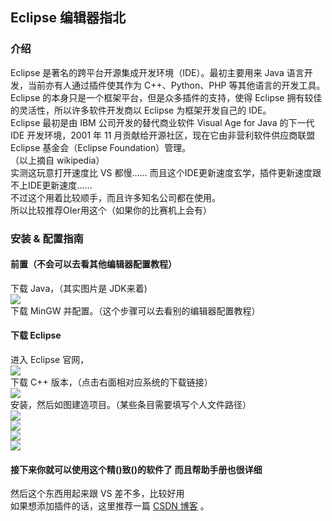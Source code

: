## Eclipse 编辑器指北

### 介绍

Eclipse 是著名的跨平台开源集成开发环境（IDE）。最初主要用来 Java 语言开发，当前亦有人通过插件使其作为 C++、Python、PHP 等其他语言的开发工具。  
Eclipse 的本身只是一个框架平台，但是众多插件的支持，使得 Eclipse 拥有较佳的灵活性，所以许多软件开发商以 Eclipse 为框架开发自己的 IDE。  
Eclipse 最初是由 IBM 公司开发的替代商业软件 Visual Age for Java 的下一代 IDE 开发环境，2001 年 11 月贡献给开源社区，现在它由非营利软件供应商联盟 Eclipse 基金会（Eclipse Foundation）管理。  
（以上摘自 wikipedia）  
实测这玩意打开速度比 VS 都慢……
而且这个IDE更新速度玄学，插件更新速度跟不上IDE更新速度……  
不过这个用着比较顺手，而且许多知名公司都在使用。  
所以比较推荐OIer用这个（如果你的比赛机上会有）  

### 安装 & 配置指南

#### 前置（不会可以去看其他编辑器配置教程）

下载 Java，（其实图片是 JDK来着)  
![](./images/eclipse1.jpg)  
下载 MinGW 并配置。（这个步骤可以去看别的编辑器配置教程）

#### 下载 Eclipse

进入 Eclipse 官网，  
![](./images/eclipse2.jpg)  
下载 C++ 版本，（点击右面相对应系统的下载链接）  
![](./images/eclipse3.jpg)  
安装，然后如图建造项目。（某些条目需要填写个人文件路径）  
![](./images/eclipse4.jpg)  
![](./images/eclipse5.jpg)  
![](./images/eclipse6.jpg)  
![](./images/eclipse7.jpg)  

#### 接下来你就可以使用这个精()致()的软件了 而且帮助手册也很详细

然后这个东西用起来跟 VS 差不多，比较好用  
如果想添加插件的话，这里推荐一篇 [CSDN 博客](https://blog.csdn.net/csdnnews/article/details/78495979) 。
